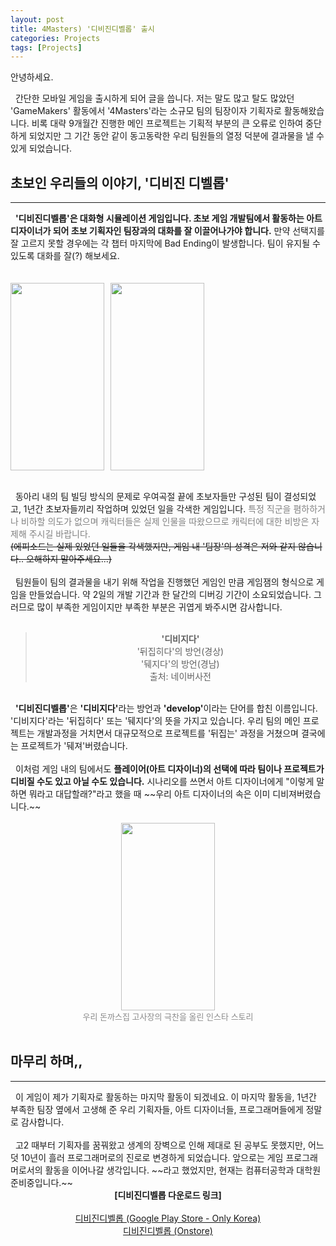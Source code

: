 ```yaml
---
layout: post
title: 4Masters) '디비진디벨롭' 출시
categories: Projects
tags: [Projects]
---
```


안녕하세요.

&nbsp;&nbsp;간단한 모바일 게임을 출시하게 되어 글을 씁니다. 저는 말도 많고 탈도 많았던 'GameMakers' 활동에서 '4Masters'라는 소규모 팀의 팀장이자 기획자로 활동해왔습니다. 비록 대략 9개월간 진행한 메인 프로젝트는 기획적 부분의 큰 오류로 인하여 중단하게 되었지만 그 기간 동안 같이 동고동락한 우리 팀원들의 열정 덕분에 결과물을 낼 수 있게 되었습니다.

## 초보인 우리들의 이야기, '디비진 디벨롭'
<hr>
&nbsp;&nbsp;<b>'디비진디벨롭'은 대화형 시뮬레이션 게임입니다. 초보 게임 개발팀에서 활동하는 아트 디자이너가 되어 초보 기획자인 팀장과의 대화를 잘 이끌어나가야 합니다.</b> 만약 선택지를 잘 고르지 못할 경우에는 각 챕터 마지막에 Bad Ending이 발생합니다. 팀이 유지될 수 있도록 대화를 잘(?) 해보세요.
<br/><br/>
<br/>
<div style="width:150px; height:300px; float:left; margin-right:10px; text-align:center;">
    <img src = "https://user-images.githubusercontent.com/80208196/149629963-e6221521-8f25-4619-bf7e-a97b081b9f1a.jpg" width="150" height="300">
    </div>
<div style="width:150px; height:300px; float:left; text-align:center;">
    <img src = "https://user-images.githubusercontent.com/80208196/149629819-dfe820ea-a746-421d-a5dc-54d9f731ef4b.jpg" width="150" height="300">
</div><div style="clear:both;"></div>
<br/>

&nbsp;&nbsp;동아리 내의 팀 빌딩 방식의 문제로 우여곡절 끝에 초보자들만 구성된 팀이 결성되었고, 1년간 초보자들끼리 작업하며 있었던 일을 각색한 게임입니다. <span style = "color:grey">특정 직군을 폄하하거나 비하할 의도가 없으며 캐릭터들은 실제 인물을 따왔으므로 캐릭터에 대한 비방은 자제해 주시길 바랍니다.</span>
<br/>
~~(에피소드는 실제 있었던 일들을 각색했지만, 게임 내 '팀장'의 성격은 저와 같지 않습니다.. 오해하지 말아주세요...)~~
<br/><br/>
&nbsp;&nbsp;팀원들이 팀의 결과물을 내기 위해 작업을 진행했던 게임인 만큼 게임잼의 형식으로 게임을 만들었습니다. 약 2일의 개발 기간과 한 달간의 디버깅 기간이 소요되었습니다. 
그러므로 많이 부족한 게임이지만 부족한 부분은 귀엽게 봐주시면 감사합니다.
<br/><br/>
><center><b>'디비지다'</b></center>
><center>'뒤집히다'의 방언(경상)</center>
><center>'뒈지다'의 방언(경남)</center>
><center>출처: 네이버사전</center>

<br/>
&nbsp;&nbsp;<b>'디비진디벨롭'</b>은 <b>'디비지다'</b>라는 방언과 <b>'develop'</b>이라는 단어를 합친 이름입니다. '디비지다'라는 '뒤집히다' 또는 '뒈지다'의 뜻을 가지고 있습니다. 우리 팀의 메인 프로젝트는 개발과정을 거치면서 대규모적으로 프로젝트를 '뒤집는' 과정을 거쳤으며 결국에는 프로젝트가 '뒈져'버렸습니다.
<br/><br/>
&nbsp;&nbsp;이처럼 게임 내의 팀에서도 <b>플레이어(아트 디자이너)의 선택에 따라 팀이나 프로젝트가 디비질 수도 있고 아닐 수도 있습니다.</b> 시나리오를 쓰면서 아트 디자이너에게 "이렇게 말하면 뭐라고 대답할래?"라고 했을 때 ~~우리 아트 디자이너의 속은 이미 디비져버렸습니다.~~
<br/><br/>
<center><img src = "https://user-images.githubusercontent.com/80208196/149667627-37cff7c0-3b61-4619-b4da-473f3209d1ce.jpg" width="150" height="300"></center>
<center><font size = "2"><span style = "opacity:0.5">우리 돈까스집 고사장의 극찬을 올린 인스타 스토리</span></font></center>
<br/>

## 마무리 하며,,
<hr>
&nbsp;&nbsp;이 게임이 제가 기획자로 활동하는 마지막 활동이 되겠네요. 이 마지막 활동을, 1년간 부족한 팀장 옆에서 고생해 준 우리 기획자들, 아트 디자이너들, 프로그래머들에게 정말로 감사합니다.
<br/><br/>
&nbsp;&nbsp;고2 때부터 기획자를 꿈꿔왔고 생계의 장벽으로 인해 제대로 된 공부도 못했지만, 어느덧 10년이 흘러 프로그래머로의 진로로 변경하게 되었습니다. 앞으로는 게임 프로그래머로서의 활동을 이어나갈 생각입니다. ~~라고 했었지만, 현재는 컴퓨터공학과 대학원 준비중입니다.~~
<br/>
<center><b>[디비진디벨롭 다운로드 링크]</b></center>
<br/>
<center><a href="https://play.google.com/store/apps/details?id=com.FMasters.dbzindev">디비진디벨롭 (Google Play Store - Only Korea)</a></center>
<center><a href="https://m.onestore.co.kr/mobilepoc/apps/appsDetail.omp?prodId=0000760208&scYn=Y">디비진디벨롭 (Onstore)</a></center>